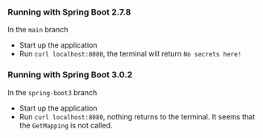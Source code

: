 ### Running with Spring Boot 2.7.8
In the `main` branch

* Start up the application
* Run `curl localhost:8080`, the terminal will return `No secrets here!`

### Running with Spring Boot 3.0.2
In the `spring-boot3` branch

* Start up the application
* Run `curl localhost:8080`, nothing returns to the terminal. It seems that
the `GetMapping` is not called.
